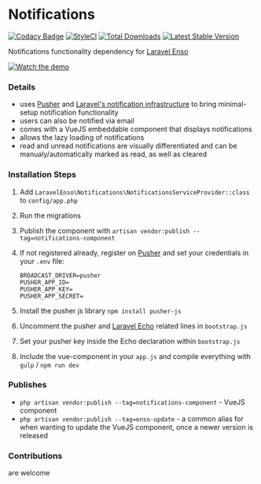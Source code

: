 # Notifications
[![Codacy Badge](https://api.codacy.com/project/badge/Grade/950c5954bb654bb588061a3f793f4697)](https://www.codacy.com/app/laravel-enso/Notifications?utm_source=github.com&amp;utm_medium=referral&amp;utm_content=laravel-enso/Notifications&amp;utm_campaign=Badge_Grade)
[![StyleCI](https://styleci.io/repos/85684795/shield?branch=master)](https://styleci.io/repos/85684795)
[![Total Downloads](https://poser.pugx.org/laravel-enso/notifications/downloads)](https://packagist.org/packages/laravel-enso/notifications)
[![Latest Stable Version](https://poser.pugx.org/laravel-enso/notifications/version)](https://packagist.org/packages/laravel-enso/notifications)

Notifications functionality dependency for [Laravel Enso](https://github.com/laravel-enso/Enso)

[![Watch the demo](https://laravel-enso.github.io/notifications/screenshots/Selection_033.png)](https://laravel-enso.github.io/notifications/videos/demo_01.webm)

### Details

- uses [Pusher](https://pusher.com/) and [Laravel's notification infrastructure](https://laravel.com/docs/5.4/broadcasting) to bring minimal-setup notification functionality
- users can also be notified via email
- comes with a VueJS embeddable component that displays notifications
- allows the lazy loading of notifications
- read and unread notifications are visually differentiated and can be manualy/automatically marked as read, as well as cleared 

### Installation Steps

1. Add `LaravelEnso\Notifications\NotificationsServiceProvider::class` to `config/app.php`

2. Run the migrations

3. Publish the component with `artisan vendor:publish --tag=notifications-component`

4. If not registered already, register on [Pusher](https://pusher.com/) and set your credentials in your `.env` file:

    ````
    BROADCAST_DRIVER=pusher
    PUSHER_APP_ID=
    PUSHER_APP_KEY=
    PUSHER_APP_SECRET=
    ````

5. Install the pusher js library `npm install pusher-js`
6. Uncomment the pusher and [Laravel Echo](https://laravel.com/docs/5.4/broadcasting#installing-laravel-echo) related lines in `bootstrap.js`
7. Set your pusher key inside the Echo declaration within `bootstrap.js`
8. Include the vue-component in your `app.js` and compile everything with `gulp` / `npm run dev`
    
### Publishes

- `php artisan vendor:publish --tag=notifications-component` - VueJS component
- `php artisan vendor:publish --tag=enso-update` - a common alias for when wanting to update the VueJS component, 
once a newer version is released

### Contributions

are welcome